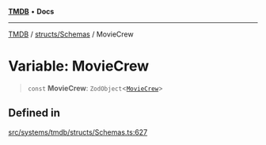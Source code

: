 [**TMDB**](../../../README.md) • **Docs**

***

[TMDB](../../../README.md) / [structs/Schemas](../README.md) / MovieCrew

# Variable: MovieCrew

> `const` **MovieCrew**: `ZodObject`\<[`MovieCrew`](../type-aliases/MovieCrew.md)\>

## Defined in

[src/systems/tmdb/structs/Schemas.ts:627](https://github.com/Norviah/media-hub/blob/b0accce5c447ccf1a18696f3cb0baef1f5bd16be/src/systems/tmdb/structs/Schemas.ts#L627)
